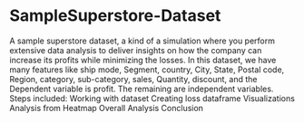# SampleSuperstore-Dataset
A sample superstore dataset, a kind of a simulation where you perform extensive data analysis to deliver insights on how the company can increase its profits while minimizing the losses.
In this dataset, we have many features like ship mode, Segment, country, City, State, Postal code, Region, category, sub-category, sales, Quantity, discount, and the Dependent variable is profit. The remaining are independent variables.
Steps included:
Working with dataset
Creating loss dataframe
Visualizations
Analysis from Heatmap
Overall Analysis
Conclusion
